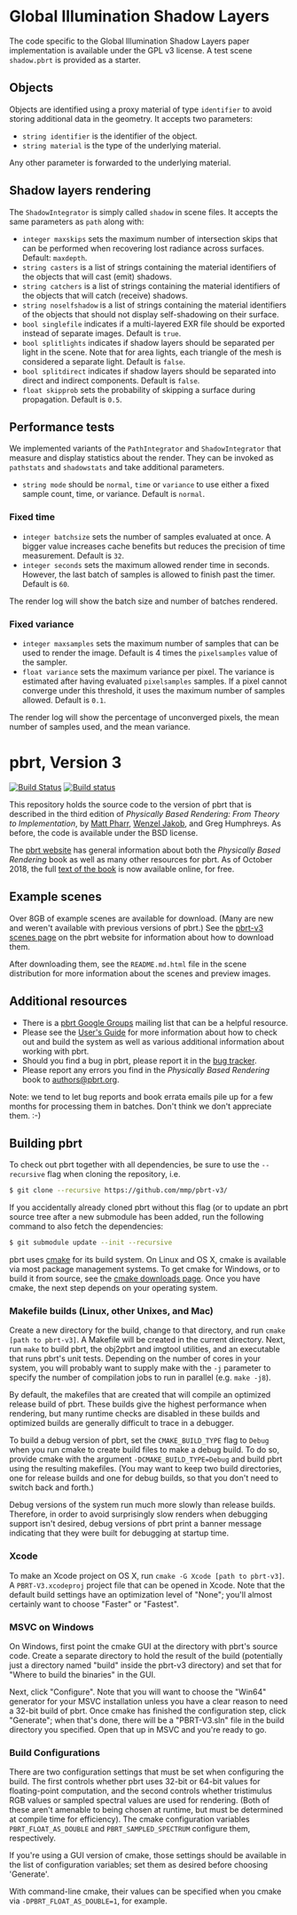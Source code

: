 Global Illumination Shadow Layers
=================================

The code specific to the Global Illumination Shadow Layers paper implementation
is available under the GPL v3 license. A test scene `shadow.pbrt` is provided as
a starter.

Objects
-------

Objects are identified using a proxy material of type `identifier` to avoid
storing additional data in the geometry. It accepts two parameters:

* `string identifier` is the identifier of the object.
* `string material` is the type of the underlying material.

Any other parameter is forwarded to the underlying material.

Shadow layers rendering
-----------------------

The `ShadowIntegrator` is simply called `shadow` in scene files. It accepts
the same parameters as `path` along with:

* `integer maxskips` sets the maximum number of intersection skips that can be
performed when recovering lost radiance across surfaces. Default: `maxdepth`.
* `string casters` is a list of strings containing the material identifiers of
the objects that will cast (emit) shadows.
* `string catchers` is a list of strings containing the material identifiers of
the objects that will catch (receive) shadows.
* `string noselfshadow` is a list of strings containing the material identifiers
of the objects that should not display self-shadowing on their surface.
* `bool singlefile` indicates if a multi-layered EXR file should be exported
instead of separate images. Default is `true`.
* `bool splitlights` indicates if shadow layers should be
separated per light in the scene. Note that for area lights, each triangle of
the mesh is considered a separate light. Default is `false`.
* `bool splitdirect` indicates if shadow layers should be separated into direct
and indirect components. Default is `false`.
* `float skipprob` sets the probability of skipping a surface during
propagation. Default is `0.5`.

Performance tests
-----------------

We implemented variants of the `PathIntegrator` and `ShadowIntegrator` that
measure and display statistics about the render. They can be invoked as
`pathstats` and `shadowstats` and take additional parameters.

* `string mode` should be `normal`, `time` or `variance` to use either a fixed
sample count, time, or variance. Default is `normal`.

### Fixed time ###

* `integer batchsize` sets the number of samples evaluated at once. A bigger
value increases cache benefits but reduces the precision of time measurement.
Default is `32`.
* `integer seconds` sets the maximum allowed render time in seconds. However,
the last batch of samples is allowed to finish past the timer. Default is `60`.

The render log will show the batch size and number of batches rendered.

### Fixed variance ###

* `integer maxsamples` sets the maximum number of samples that can be used to
render the image. Default is 4 times the `pixelsamples` value of the sampler.
* `float variance` sets the maximum variance per pixel. The variance is
estimated after having evaluated `pixelsamples` samples. If a pixel cannot
converge under this threshold, it uses the maximum number of samples allowed.
Default is `0.1`.

The render log will show the percentage of unconverged pixels, the mean number
of samples used, and the mean variance.

pbrt, Version 3
===============

[![Build Status](https://travis-ci.org/mmp/pbrt-v3.svg?branch=master)](https://travis-ci.org/mmp/pbrt-v3)
[![Build status](https://ci.appveyor.com/api/projects/status/mlm9g91ejxlcn67s/branch/master?svg=true)](https://ci.appveyor.com/project/mmp/pbrt-v3/branch/master)

This repository holds the source code to the version of pbrt that is
described in the third edition of *Physically Based Rendering: From
Theory to Implementation*, by [Matt Pharr](http://pharr.org/matt), [Wenzel
Jakob](http://www.mitsuba-renderer.org/~wenzel/), and Greg Humphreys.  As
before, the code is available under the BSD license.

The [pbrt website](http://pbrt.org) has general information about both the
*Physically Based Rendering* book as well as many other resources for pbrt.
As of October 2018, the full [text of the book](http://www.pbr-book.org) is
now available online, for free.

Example scenes
--------------

Over 8GB of example scenes are available for download. (Many are new and
weren't available with previous versions of pbrt.)  See the [pbrt-v3 scenes
page](http://pbrt.org/scenes-v3.html) on the pbrt website for information
about how to download them.

After downloading them, see the `README.md.html` file in the scene
distribution for more information about the scenes and preview images.

Additional resources
--------------------

* There is a [pbrt Google
  Groups](https://groups.google.com/forum/#!forum/pbrt) mailing list that can
  be a helpful resource.
* Please see the [User's Guide](http://pbrt.org/users-guide.html) for more
  information about how to check out and build the system as well as various
  additional information about working with pbrt.
* Should you find a bug in pbrt, please report it in the [bug
  tracker](https://github.com/mmp/pbrt-v3/issues).
* Please report any errors you find in the *Physically Based Rendering*
  book to authors@pbrt.org.

Note: we tend to let bug reports and book errata emails pile up for a few
months for processing them in batches. Don't think we don't appreciate
them. :-)

Building pbrt
-------------

To check out pbrt together with all dependencies, be sure to use the
`--recursive` flag when cloning the repository, i.e.
```bash
$ git clone --recursive https://github.com/mmp/pbrt-v3/
```
If you accidentally already cloned pbrt without this flag (or to update an
pbrt source tree after a new submodule has been added, run the following
command to also fetch the dependencies:
```bash
$ git submodule update --init --recursive
```

pbrt uses [cmake](http://www.cmake.org/) for its build system.  On Linux
and OS X, cmake is available via most package management systems.  To get
cmake for Windows, or to build it from source, see the [cmake downloads
page](http://www.cmake.org/download/).  Once you have cmake, the next step
depends on your operating system.

### Makefile builds (Linux, other Unixes, and Mac) ###

Create a new directory for the build, change to that directory, and run
`cmake [path to pbrt-v3]`. A Makefile will be created in the current
directory.  Next, run `make` to build pbrt, the obj2pbrt and imgtool
utilities, and an executable that runs pbrt's unit tests.  Depending on the
number of cores in your system, you will probably want to supply make with
the `-j` parameter to specify the number of compilation jobs to run in
parallel (e.g. `make -j8`).

By default, the makefiles that are created that will compile an optimized
release build of pbrt. These builds give the highest performance when
rendering, but many runtime checks are disabled in these builds and
optimized builds are generally difficult to trace in a debugger.

To build a debug version of pbrt, set the `CMAKE_BUILD_TYPE` flag to
`Debug` when you run cmake to create build files to make a debug build.  To
do so, provide cmake with the argument `-DCMAKE_BUILD_TYPE=Debug` and build
pbrt using the resulting makefiles. (You may want to keep two build
directories, one for release builds and one for debug builds, so that you
don't need to switch back and forth.)

Debug versions of the system run much more slowly than release
builds. Therefore, in order to avoid surprisingly slow renders when
debugging support isn't desired, debug versions of pbrt print a banner
message indicating that they were built for debugging at startup time.

### Xcode ###

To make an Xcode project on OS X, run `cmake -G Xcode [path to pbrt-v3]`.
A `PBRT-V3.xcodeproj` project file that can be opened in Xcode.  Note that
the default build settings have an optimization level of "None"; you'll
almost certainly want to choose "Faster" or "Fastest".

### MSVC on Windows ###

On Windows, first point the cmake GUI at the directory with pbrt's source
code.  Create a separate directory to hold the result of the build
(potentially just a directory named "build" inside the pbrt-v3 directory)
and set that for "Where to build the binaries" in the GUI.

Next, click "Configure".  Note that you will want to choose the "Win64"
generator for your MSVC installation unless you have a clear reason to need
a 32-bit build of pbrt.  Once cmake has finished the configuration step,
click "Generate"; when that's done, there will be a "PBRT-V3.sln" file in
the build directory you specified. Open that up in MSVC and you're ready to
go.

### Build Configurations ###

There are two configuration settings that must be set when configuring the
build. The first controls whether pbrt uses 32-bit or 64-bit values for
floating-point computation, and the second controls whether tristimulus RGB
values or sampled spectral values are used for rendering.  (Both of these
aren't amenable to being chosen at runtime, but must be determined at
compile time for efficiency).  The cmake configuration variables
`PBRT_FLOAT_AS_DOUBLE` and `PBRT_SAMPLED_SPECTRUM` configure them,
respectively.

If you're using a GUI version of cmake, those settings should be available
in the list of configuration variables; set them as desired before choosing
'Generate'.

With command-line cmake, their values can be specified when you cmake via
`-DPBRT_FLOAT_AS_DOUBLE=1`, for example.
